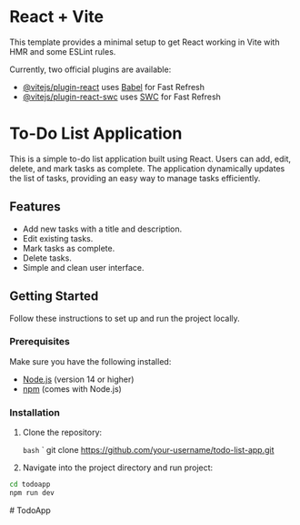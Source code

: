 # React + Vite

This template provides a minimal setup to get React working in Vite with HMR and some ESLint rules.

Currently, two official plugins are available:

- [@vitejs/plugin-react](https://github.com/vitejs/vite-plugin-react/blob/main/packages/plugin-react/README.md) uses [Babel](https://babeljs.io/) for Fast Refresh
- [@vitejs/plugin-react-swc](https://github.com/vitejs/vite-plugin-react-swc) uses [SWC](https://swc.rs/) for Fast Refresh

# To-Do List Application

This is a simple to-do list application built using React. Users can add, edit, delete, and mark tasks as complete. The application dynamically updates the list of tasks, providing an easy way to manage tasks efficiently.

## Features

- Add new tasks with a title and description.
- Edit existing tasks.
- Mark tasks as complete.
- Delete tasks.
- Simple and clean user interface.

## Getting Started

Follow these instructions to set up and run the project locally.

### Prerequisites

Make sure you have the following installed:

- [Node.js](https://nodejs.org/) (version 14 or higher)
- [npm](https://www.npmjs.com/) (comes with Node.js)

### Installation

1. Clone the repository:

   `bash`
   ` git clone https://github.com/your-username/todo-list-app.git

2. Navigate into the project directory and run project:

```bash
cd todoapp
npm run dev
```
#   T o d o A p p  
 